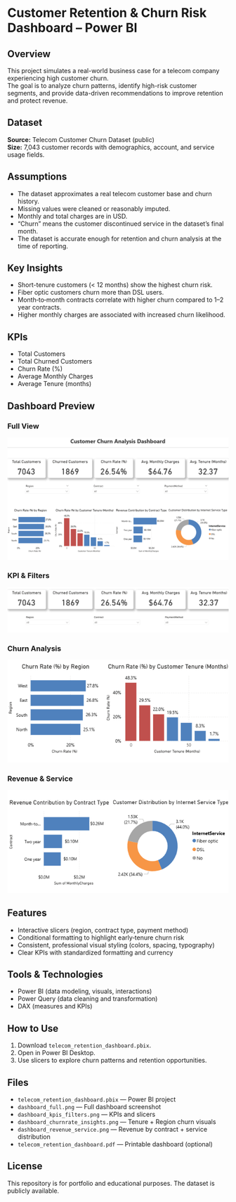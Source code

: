 # Customer Retention & Churn Risk Dashboard – Power BI

## Overview
This project simulates a real-world business case for a telecom company experiencing high customer churn.  
The goal is to analyze churn patterns, identify high-risk customer segments, and provide data-driven recommendations to improve retention and protect revenue.

## Dataset
**Source:** Telecom Customer Churn Dataset (public)  
**Size:** 7,043 customer records with demographics, account, and service usage fields.

## Assumptions
- The dataset approximates a real telecom customer base and churn history.
- Missing values were cleaned or reasonably imputed.
- Monthly and total charges are in USD.
- “Churn” means the customer discontinued service in the dataset’s final month.
- The dataset is accurate enough for retention and churn analysis at the time of reporting.

## Key Insights
- Short-tenure customers (< 12 months) show the highest churn risk.
- Fiber optic customers churn more than DSL users.
- Month‑to‑month contracts correlate with higher churn compared to 1–2 year contracts.
- Higher monthly charges are associated with increased churn likelihood.

## KPIs
- Total Customers
- Total Churned Customers
- Churn Rate (%)
- Average Monthly Charges
- Average Tenure (months)

## Dashboard Preview

### Full View
![Full Dashboard](dashboard_full.png)

### KPI & Filters
![KPIs and Filters](dashboard_kpis_filters.png)

### Churn Analysis
![Churn Rate Insights](dashboard_churnrate_insights.png)

### Revenue & Service
![Revenue and Service](dashboard_revenue_service.png)

## Features
- Interactive slicers (region, contract type, payment method)
- Conditional formatting to highlight early‑tenure churn risk
- Consistent, professional visual styling (colors, spacing, typography)
- Clear KPIs with standardized formatting and currency

## Tools & Technologies
- Power BI (data modeling, visuals, interactions)
- Power Query (data cleaning and transformation)
- DAX (measures and KPIs)

## How to Use
1. Download `telecom_retention_dashboard.pbix`.
2. Open in Power BI Desktop.
3. Use slicers to explore churn patterns and retention opportunities.

## Files
- `telecom_retention_dashboard.pbix` — Power BI project
- `dashboard_full.png` — Full dashboard screenshot
- `dashboard_kpis_filters.png` — KPIs and slicers
- `dashboard_churnrate_insights.png` — Tenure + Region churn visuals
- `dashboard_revenue_service.png` — Revenue by contract + service distribution
- `telecom_retention_dashboard.pdf` — Printable dashboard (optional)

## License
This repository is for portfolio and educational purposes. The dataset is publicly available.
